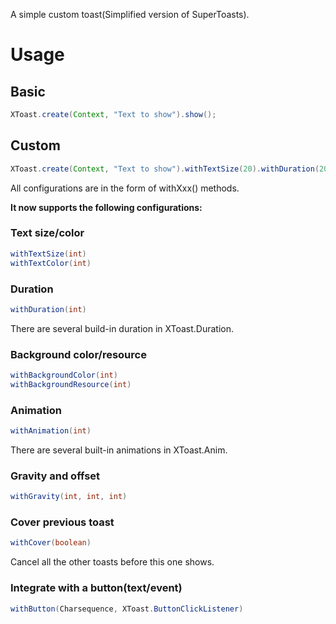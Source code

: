 A simple custom toast(Simplified version of SuperToasts).

# Usage

## Basic
```java
XToast.create(Context, "Text to show").show();
```

## Custom
```java
XToast.create(Context, "Text to show").withTextSize(20).withDuration(2000).show();
```

All configurations are in the form of withXxx() methods.

**It now supports the following configurations:**
### Text size/color
```java
withTextSize(int)
withTextColor(int)
```
    
### Duration
```java
withDuration(int)
```
There are several build-in duration in XToast.Duration.

### Background color/resource
```java
withBackgroundColor(int)
withBackgroundResource(int)
```

### Animation
```java
withAnimation(int)
```
There are several built-in animations in XToast.Anim.

### Gravity and offset
```java
withGravity(int, int, int)
```

### Cover previous toast
```java
withCover(boolean)
```
Cancel all the other toasts before this one shows.

### Integrate with a button(text/event)
```java
withButton(Charsequence, XToast.ButtonClickListener)
```

